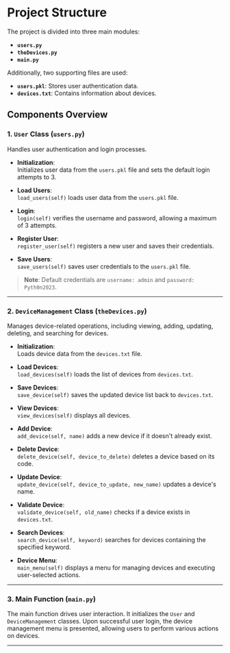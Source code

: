 # Project Structure

The project is divided into three main modules:

- **`users.py`**
- **`theDevices.py`**
- **`main.py`**

Additionally, two supporting files are used:
- **`users.pkl`**: Stores user authentication data.
- **`devices.txt`**: Contains information about devices.

## Components Overview

### 1. `User` Class (`users.py`)
Handles user authentication and login processes.

- **Initialization**:  
  Initializes user data from the `users.pkl` file and sets the default login attempts to 3.

- **Load Users**:  
  `load_users(self)` loads user data from the `users.pkl` file.

- **Login**:  
  `login(self)` verifies the username and password, allowing a maximum of 3 attempts.

- **Register User**:  
  `register_user(self)` registers a new user and saves their credentials.

- **Save Users**:  
  `save_users(self)` saves user credentials to the `users.pkl` file.

> **Note**: Default credentials are `username: admin` and `password: Pyth0n2023`.

---

### 2. `DeviceManagement` Class (`theDevices.py`)
Manages device-related operations, including viewing, adding, updating, deleting, and searching for devices.

- **Initialization**:  
  Loads device data from the `devices.txt` file.

- **Load Devices**:  
  `load_devices(self)` loads the list of devices from `devices.txt`.

- **Save Devices**:  
  `save_device(self)` saves the updated device list back to `devices.txt`.

- **View Devices**:  
  `view_devices(self)` displays all devices.

- **Add Device**:  
  `add_device(self, name)` adds a new device if it doesn't already exist.

- **Delete Device**:  
  `delete_device(self, device_to_delete)` deletes a device based on its code.

- **Update Device**:  
  `update_device(self, device_to_update, new_name)` updates a device's name.

- **Validate Device**:  
  `validate_device(self, old_name)` checks if a device exists in `devices.txt`.

- **Search Devices**:  
  `search_device(self, keyword)` searches for devices containing the specified keyword.

- **Device Menu**:  
  `main_menu(self)` displays a menu for managing devices and executing user-selected actions.

---

### 3. Main Function (`main.py`)
The main function drives user interaction. It initializes the `User` and `DeviceManagement` classes. Upon successful user login, the device management menu is presented, allowing users to perform various actions on devices.

---

